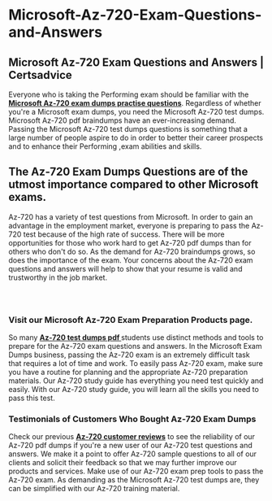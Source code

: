 # Microsoft-Az-720-Exam-Questions-and-Answers
<h2><strong>Microsoft Az-720 Exam Questions and Answers | Certsadvice</strong></h2> <p>Everyone who is taking the Performing exam should be familiar with the <a href="http://www.certsadvice.com/microsoft/az-720-practice-questions"><strong>Microsoft Az-720 exam dumps practise questions</strong></a>. Regardless of whether you&#39;re a Microsoft exam dumps, you need the Microsoft Az-720 test dumps. Microsoft Az-720 pdf braindumps have an ever-increasing demand. Passing the Microsoft Az-720 test dumps questions is something that a large number of people aspire to do in order to better their career prospects and to enhance their Performing ,exam abilities and skills.</p> <h2><strong>The Az-720 Exam Dumps Questions are of the utmost importance compared to other Microsoft exams.</strong></h2> <p>Az-720 has a variety of test questions from Microsoft. In order to gain an advantage in the employment market, everyone is preparing to pass the Az-720 test because of the high rate of success. There will be more opportunities for those who work hard to get Az-720 pdf dumps than for others who don&#39;t do so. As the demand for Az-720 braindumps grows, so does the importance of the exam. Your concerns about the Az-720 exam questions and answers will help to show that your resume is valid and trustworthy in the job market.</p> <p><a href="http://www.certsadvice.com/microsoft/az-720-practice-questions" style="display: block; padding: 1em 0; text-align: center; "><img alt="" src="https://1.bp.blogspot.com/-RUOr8Wn-CRk/YUYAxC8kcHI/AAAAAAAAAnw/F7BbdI3tw8QDj5z8iX0vQAioQzKiUxduwCLcBGAsYHQ/s0/unnamed.jpg" /></a></p> <h3><strong>Visit our Microsoft Az-720 Exam Preparation Products page.</strong></h3> <p>So many <a href="http://www.certsadvice.com/microsoft/az-720-practice-questions"><strong>Az-720 test dumps pdf </strong></a>students use distinct methods and tools to prepare for the Az-720 exam questions and answers. In the Microsoft Exam Dumps business, passing the Az-720 exam is an extremely difficult task that requires a lot of time and work. To easily pass Az-720 exam, make sure you have a routine for planning and the appropriate Az-720 preparation materials. Our Az-720 study guide has everything you need test quickly and easily. With our Az-720 study guide, you will learn all the skills you need to pass this test.</p> <h3><strong>Testimonials of Customers Who Bought Az-720 Exam Dumps</strong></h3> <p>Check our previous <a href="http://www.certsadvice.com/microsoft/az-720-practice-questions"><strong>Az-720 customer reviews</strong></a> to see the reliability of our Az-720 pdf dumps if you&#39;re a new user of our Az-720 test questions and answers. We make it a point to offer Az-720 sample questions to all of our clients and solicit their feedback so that we may further improve our products and services. Make use of our Az-720 exam prep tools to pass the Az-720 exam. As demanding as the Microsoft Az-720 test dumps are, they can be simplified with our Az-720 training material.</p>

